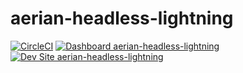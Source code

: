 # aerian-headless-lightning

[![CircleCI](https://circleci.com/gh/ascorbic/aerian-headless-lightning.svg?style=shield)](https://circleci.com/gh/ascorbic/aerian-headless-lightning)
[![Dashboard aerian-headless-lightning](https://img.shields.io/badge/dashboard-aerian_headless_lightning-yellow.svg)](https://dashboard.pantheon.io/sites/9892ec2a-2cd1-4061-8838-1d9f72d611cf#dev/code)
[![Dev Site aerian-headless-lightning](https://img.shields.io/badge/site-aerian_headless_lightning-blue.svg)](http://dev-aerian-headless-lightning.pantheonsite.io/)